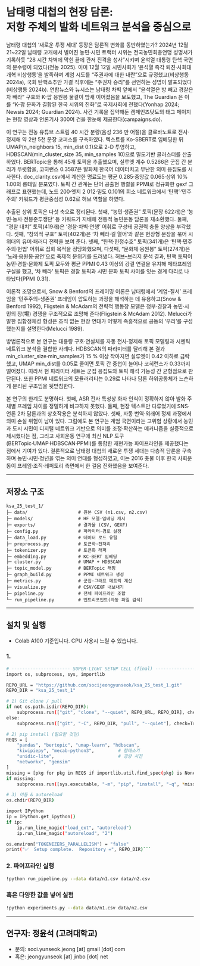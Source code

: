 남태령 대첩의 현장 담론:\
저항 주체의 발화 네트워크 분석을 중심으로
===

남태령 대첩의 ‘새로운 투쟁 세대’ 등장은 담론적 변화를 동반하였는가? 2024년 12월 21~22일 남태령 고개에서 벌어진 농민‧시민 트랙터 시위는 전국농민회총연맹 성명서가 기록하듯 “28 시간 차벽에 막힌 끝에 관저 진격을 성사”시키며 윤석열 대통령 탄핵 국면의 분수령이 되었다(전농 2025). 이미 12월 12일 시민사회가 ‘윤석열 즉각 퇴진·사회대개혁 비상행동’을 발족하며 계엄 시도를 “주권자에 대한 내란”으로 규정했고(비상행동 2024a), 국회 탄핵소추안 가결 직후에는 “주권자 승리”를 선언하는 성명이 발표되었다(비상행동 2024b). 연합뉴스와 뉴시스는 남태령 차벽 앞에서 “윤석열은 방 빼고 경찰은 차 빼라” 구호와 K-팝 응원봉 물결이 밤새 이어졌음을 보도했고, The Guardian 은 이를 “K-팝 문화가 결합된 한국 시위의 진화”로 국제사회에 전했다(Yonhap 2024; Newsis 2024; Guardian 2024). 사건 기록을 집약해둔 캠페인즈닷도의 태그 페이지는 현장 영상과 언론기사 300여 건을 한눈에 제공한다(campaigns.do).

이 연구는 전농 유튜브 스트림 40 시간 분량(음성 236 만 어절)을 클로바노트로 전사·정제해 약 2만 5천 문장 코퍼스를 구축하였다. 텍스트를 Ko-SBERT로 임베딩한 뒤 UMAP(n\_neighbors 15, min\_dist 0.1)으로 2-D 투영하고, HDBSCAN(min\_cluster\_size 35, min\_samples 10)으로 밀도기반 클러스터를 산출하였다. BERTopic을 통해 45개 토픽을 추출했으며, 실루엣 계수 0.5266은 군집 간 분리가 뚜렷함을, 코히런스 0.3587은 발화체 한국어 데이터치고 무난한 의미 응집도를 시사한다. doc\_clarity.csv에서 계산한 명료도는 평균 0.285·중앙값 0.065·상위 10% 1.00의 롱테일 분포였다. 토픽 간 관계는 단어 공출현 행렬을 PPMI로 정규화한 gexf 그래프로 표현했는데, 노드 200·엣지 2 012·밀도 0.101의 희소 네트워크에서 ‘탄핵’·‘민주주의’ 키워드가 평균중심성 0.62로 허브 역할을 하였다.

추출된 상위 토픽은 다섯 축으로 정리된다. 첫째, “농민‧생존권” 토픽(문장 622개)은 ‘농민·농사·전봉준투쟁단’ 등 키워드가 지배해 전통적 농민운동 담론을 재소환했다. 둘째, “경찰 대치” 토픽(419개)은 ‘경찰·차벽·연행’ 어휘로 구성돼 공권력 충돌 양상을 부각했다. 셋째, “창의적 구호” 토픽(402개)은 ‘차 빼라·길 열어’와 같은 현장형 문장을 묶어 시위대의 유머·패러디 전략을 보여 준다. 넷째, “탄핵·헌정수호” 토픽(341개)은 ‘탄핵·민주주의·헌법’ 어휘로 집회 목적을 정당화했으며, 다섯째, “문화제·응원봉” 토픽(274개)은 ‘노래·응원봉·공연’으로 축제적 분위기를 드러냈다. 허브–브리지 분석 결과, 탄핵 토픽이 농민·경찰·문화제 토픽 모두와 평균 PPMI 0.43 이상의 강결 연결을 유지해 메타프레임 구실을 했고, ‘차 빼라’ 토픽은 경찰 토픽과 시민 문화 토픽 사이를 잇는 경계 다리로 나타났다(PPMI 0.31).

이론적 조망으로서, Snow & Benford의 프레이밍 이론은 남태령에서 ‘계엄-질서’ 프레임을 ‘민주주의-생존권’ 프레임이 압도하는 과정을 해석하는 데 유용하고(Snow & Benford 1992), Fligstein & McAdam의 전략적 행동장 모델은 정부·경찰과 농민·시민의 장(場) 경쟁을 구조적으로 조망해 준다(Fligstein & McAdam 2012). Melucci가 말한 집합정체성 형성은 조직 없는 현장 연대가 어떻게 즉흥적으로 공동의 ‘우리’를 구성했는지를 설명한다(Melucci 1989).

방법론적으로 본 연구는 대용량 구호‧연설체를 자동 전사·정제해 토픽 모델링과 시멘틱 네트워크 분석을 결합한 사례다. HDBSCAN의 파라미터를 달리해 본 결과 min\_cluster\_size·min\_samples가 15 % 이상 작아지면 실루엣이 0.42 이하로 급락했고, UMAP min\_dist를 0.05로 줄이면 토픽 간 중첩이 늘어나 코히런스가 0.33까지 떨어졌다. 따라서 현 파라미터 세트는 군집 응집도와 토픽 해석 가능성 간 균형점으로 판단된다. 또한 PPMI 네트워크의 모듈러리티는 0.29로 나타나 담론 하위공동체가 느슨하게 분리된 구조임을 뒷받침한다.

본 연구의 한계도 분명하다. 첫째, ASR 전사 특성상 화자 인식이 정확하지 않아 발화 주체별 프레임 차이를 정밀하게 비교하지 못했다. 둘째, 현장 텍스트만 다루었기에 SNS·언론 2차 담론과의 상호작용은 분석하지 않았다. 셋째, 자동 번역·외래어 정제 과정에서 의미 손실 위험이 남아 있다. 그럼에도 본 연구는 계엄 국면이라는 고위험 상황에서 농민과 도시 시민이 디지털 네트워크 기반으로 의미를 조정·확산하는 메커니즘을 실증적으로 제시했다는 점, 그리고 사회운동 연구에 최신 NLP 도구(BERTopic·UMAP·HDBSCAN·PPMI)를 통합한 재현가능 파이프라인을 제공했다는 점에서 기여가 있다. 결론적으로 남태령 대첩의 새로운 투쟁 세대는 다층적 담론을 구축하며 농민·시민·청년을 엮는 의미 연대를 형성하였고, 이는 2016 촛불 이후 한국 사회운동이 프레임·조직·레퍼토리 측면에서 한 걸음 진화했음을 보여준다.

***

## 저장소 구조

```
ksa_25_test_1/
├─ data/                   # 원본 CSV (n1.csv, n2.csv)
├─ models/                 # HF 모델·임베딩 캐시
├─ exports/                # 결과물 (CSV, GEXF)
├─ config.py               # 파라미터·경로 설정
├─ data_load.py            # 데이터 로드 유틸
├─ preprocess.py           # 토큰화·전처리
├─ tokenizer.py            # 토큰화 래퍼
├─ embedding.py            # KC-BERT 임베딩
├─ cluster.py              # UMAP + HDBSCAN
├─ topic_model.py          # BERTopic 래핑
├─ graph_build.py          # PPMI 네트워크 생성
├─ metrics.py              # 군집·그래프 메트릭 계산
├─ visualize.py            # CSV/GEXF 내보내기
├─ pipeline.py             # 전체 파이프라인 조합
└─ run_pipeline.py         # 엔트리포인트(자동 파일 검색)
```

***

## 설치 및 실행

* Colab A100 기준입니다. CPU 사용시 느릴 수 있습니다.

### 1. 

```bash
# ---------------------- SUPER-LIGHT SETUP CELL (final) ----------------------
import os, subprocess, sys, importlib

REPO_URL = "https://github.com/socijeongyunseok/ksa_25_test_1.git"
REPO_DIR = "ksa_25_test_1"

# 1) Git clone / pull
if not os.path.isdir(REPO_DIR):
    subprocess.run(["git", "clone", "--quiet", REPO_URL, REPO_DIR], check=True)
else:
    subprocess.run(["git", "-C", REPO_DIR, "pull", "--quiet"], check=True)

# 2) pip install (필요한 것만)
REQS = [
    "pandas", "bertopic", "umap-learn", "hdbscan",
    "kiwipiepy", "mecab-python3",         # 형태소기
    "unidic-lite",                        # 경량 사전
    "networkx", "gensim"
]
missing = [pkg for pkg in REQS if importlib.util.find_spec(pkg) is None]
if missing:
    subprocess.run([sys.executable, "-m", "pip", "install", "-q", *missing], check=True)

# 3) 이동 & autoreload
os.chdir(REPO_DIR)

import IPython
ip = IPython.get_ipython()
if ip:
    ip.run_line_magic("load_ext", "autoreload")
    ip.run_line_magic("autoreload", "2")

os.environ["TOKENIZERS_PARALLELISM"] = "false"
print("✅  Setup complete.  Repository =", REPO_DIR)```
```

### 2. 파이프라인 실행

```bash
!python run_pipeline.py --data data/n1.csv data/n2.csv
```

### 혹은 다양한 값을 넣어 실험
```bash
!python experiments.py --data data/n1.csv data/n2.csv
```

***

## 연구자: 정윤석 (고려대학교)

* 문의: soci.yunseok.jeong [at] gmail [dot] com
* 혹은: jeongyunseok [at] jinbo [dot] net
